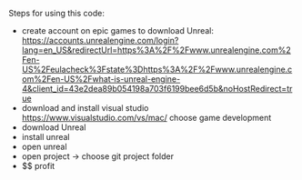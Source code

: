 Steps for using this code:

* create account on epic games to download Unreal: https://accounts.unrealengine.com/login?lang=en_US&redirectUrl=https%3A%2F%2Fwww.unrealengine.com%2Fen-US%2Feulacheck%3Fstate%3Dhttps%3A%2F%2Fwww.unrealengine.com%2Fen-US%2Fwhat-is-unreal-engine-4&client_id=43e2dea89b054198a703f6199bee6d5b&noHostRedirect=true
* download and install visual studio https://www.visualstudio.com/vs/mac/ choose game development
* download Unreal
* install unreal
* open unreal
* open project -> choose git project folder
* $$ profit
